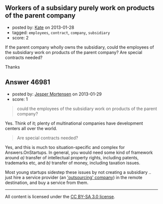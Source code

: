 ## Workers of a subsidary purely work on products of the parent company

- posted by: [Kate](https://stackexchange.com/users/-1/18122-kate) on 2013-01-28
- tagged: `employees`, `contract`, `company`, `subsidiary`
- score: 2

If the parent company wholly owns the subsidiary, could the employees of the subsidiary work on products of the parent company? Are special contracts needed?

Thanks


## Answer 46981

- posted by: [Jesper Mortensen](https://stackexchange.com/users/-1/1261-jesper-mortensen) on 2013-01-29
- score: 1

<blockquote>
  <p>could the employees of the subsidiary work on products of the parent company?</p>
</blockquote>

<p>Yes. Think of it; plenty of multinational companies have development centers all over the world.</p>

<blockquote>
  <p>Are special contracts needed?</p>
</blockquote>

<p>Yes, and this is much too situation-specific and complex for Answers.OnStartups. In general, you would need some kind of framework around <em>a)</em> transfer of intellectual property rights, including patents, trademarks etc, and <em>b)</em> transfer of money, including taxation issues.</p>

<p>Most young startups sidestep these issues by not creating a subsidiary .. just hire a service provider (an <a href="http://answers.onstartups.com/questions/tagged/outsourcing">'outsourcing' company</a>) in the remote destination, and buy a service from them.</p>




---

All content is licensed under the [CC BY-SA 3.0 license](https://creativecommons.org/licenses/by-sa/3.0/).
